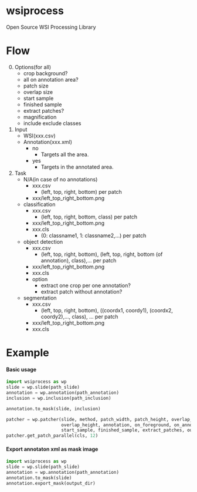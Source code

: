 # wsiprocess
Open Source WSI Processing Library

# Flow
0. Options(for all)
	- crop background?
	- all on annotation area?
	- patch size
	- overlap size
	- start sample
	- finished sample
	- extract patches?
	- magnification
	- include exclude classes
1. Input
	- WSI(xxx.csv)
	- Annotation(xxx.xml)
    	+ no
    		+ Targets all the area.
    	+ yes
    		+ Targets in the annotated area.
2. Task
	- N/A(in case of no annotations)
		- xxx.csv
			- (left, top, right, bottom) per patch
		- xxx/left_top_right_bottom.png
	- classification
		- xxx.csv
			- (left, top, right, bottom, class) per patch
		- xxx/left_top_right_bottom.png
		- xxx.cls
			- (0: classname1, 1: classname2,...) per patch
	- object detection
		- xxx.csv
			- (left, top, right, bottom), (left, top, right, bottom (of annotation), class),... per patch
		- xxx/left_top_right_bottom.png
		- xxx.cls
		- option
			- extract one crop per one annotation?
			- extract patch without annotation?
	- segmentation
		- xxx.csv
			- (left, top, right, bottom), ((coordx1, coordy1), (coordx2, coordy2),..., class), ... per patch
		- xxx/left_top_right_bottom.png
		- xxx.cls

# Example

#### Basic usage

```python
import wsiprocess as wp
slide = wp.slide(path_slide)
annotation = wp.annotation(path_annotation)
inclusion = wp.inclusion(path_inclusion)

annotation.to_mask(slide, inclusion)

patcher = wp.patcher(slide, method, patch_width, patch_height, overlap_width,
                     overlap_height, annotation, on_foreground, on_annotation,
                     start_sample, finished_sample, extract_patches, output_dir)
patcher.get_patch_parallel(cls, 12)
```

#### Export annotaton xml as mask image

```python
import wsiprocess as wp
slide = wp.slide(path_slide)
annotation = wp.annotation(path_annotation)
annotation.to_mask(slide)
annotation.export_mask(output_dir)
```

